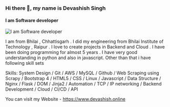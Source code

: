 ### Hi there 👋, my name is Devashish Singh
#### I am Software developer
![I am Software developer](https://camo.githubusercontent.com/f1c0fc76d120f760664938edd8e1818f9d407b03f8ce7d306e12094d8853b6a0/687474703a2f2f692e696d6775722e636f6d2f6337476d414a662e706e67)

I am from Bhilai , Chhattisgarh . I did my engineering from Bhilai Institute of Technology , Raipur . I love to create projects in Backend and Cloud . I have been doing programming for almost 5 years .  I  have very good understanding in python  and also in javascript. Other than that i have following skill sets

Skills: System Design / Git / AWS / MySQL / Github /  Web Scraping using Scrapy  /  Bootstrap 4 / HTML5  / CSS  / Linux / Javascript / Data Structure / Nginx / Flask / DOM / Jinja2 / Automation / TCP / IP networking / Backend Development / Cloud /  CI/CD /  API

You can visit my Website - https://www.devashish.online





<!--
**Devashishsingh98/Devashishsingh98** is a ✨ _special_ ✨ repository because its `README.md` (this file) appears on your GitHub profile.

Here are some ideas to get you started:

- 🔭 I’m currently working on ...
- 🌱 I’m currently learning ...
- 👯 I’m looking to collaborate on ...
- 🤔 I’m looking for help with ...
- 💬 Ask me about ...
- 📫 How to reach me: ...
- 😄 Pronouns: ...
- ⚡ Fun fact: ...
-->
